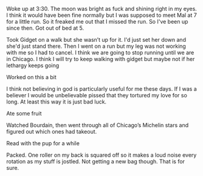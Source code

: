 Woke up at 3:30. The moon was bright as fuck and shining right in my eyes. I think it would have been fine normally but I was supposed to meet Mal at 7 for a little run. So it freaked me out that I missed the run. So I've been up since then. Got out of bed at 5.

Took Gidget on a walk but she wasn’t up for it. I'd just set her down and she'd just stand there. Then I went on a run but my leg was not working with me so I had to cancel. I think we are going to stop running until we are in Chicago. I think I will try to keep walking with gidget but maybe not if her lethargy keeps going

Worked on this a bit

I think not believing in god is particularly useful for me these days. If I was a believer I would be unbelievable pissed that they tortured my love for so long. At least this way it is just bad luck.

Ate some fruit

Watched Bourdain, then went through all of Chicago’s Michelin stars and figured out which ones had takeout.

Read with the pup for a while

Packed. One roller on my back is squared off so it makes a loud noise every rotation as my stuff is jostled. Not getting a new bag though. That is for sure.